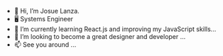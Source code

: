 - 👋 Hi, I’m Josue Lanza.
- 🖥️ Systems Engineer
- 🌱 I’m currently learning React.js and improving my JavaScript skills...
- 💞️ I’m looking to become a great designer and developer ...
- 📫 See you around ...

<!---
JLanza14/JLanza14 is a ✨ special ✨ repository because its `README.md` (this file) appears on your GitHub profile.
You can click the Preview link to take a look at your changes.
--->
